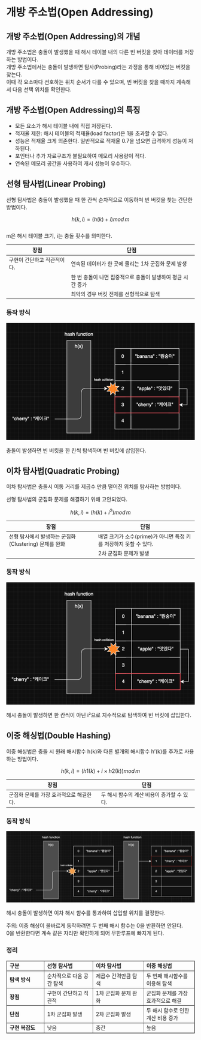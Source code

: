 # 개방 주소법(Open Addressing)

## 개방 주소법(Open Addressing)의 개념
개방 주소법은 충돌이 발생했을 때 해시 테이블 내의 다른 빈 버킷을 찾아 데이터를 저장하는 방법이다.   
개방 주소법에서는 충돌이 발생하면 탐사(Probing)라는 과정을 통해 비어있는 버킷을 찾는다.  
이때 각 요소마다 선호하는 위치 순서가 다를 수 있으며, 빈 버킷을 찾을 때까지 계속해서 다음 선택 위치를 확인한다.

## 개방 주소법(Open Addressing)의 특징
- 모든 요소가 해시 테이블 내에 직접 저장된다.
- 적재율 제한: 해시 테이블의 적재율(load factor)은 1을 초과할 수 없다.
- 성능은 적재율 크게 의존한다. 일반적으로 적재율 0.7을 넘으면 급격하게 성능이 저하된다.
- 포인터나 추가 자료구조가 불필요하여 메모리 사용량이 적다.
- 연속된 메모리 공간을 사용하여 캐시 성능이 우수하다.

## 선형 탐사법(Linear Probing)

선형 탐사법은 충돌이 발생했을 때 한 칸씩 순차적으로 이동하며 빈 버킷을 찾는 간단한 방법이다.

$$ h(k, i) = (h(k) + i) mod\, m $$  
m은 해시 테이블 크기, i는 충돌 횟수를 의미한다.

| **장점** | **단점** |
| --- | --- |
| 구현이 간단하고 직관적이다. | 연속된 데이터가 한 곳에 몰리는 1차 군집화 문제 발생|
| | 한 번 충돌이 나면 집중적으로 충돌이 발생하여 평균 시간 증가|
| | 최악의 경우 버킷 전체를 선형적으로 탐색|



### **동작 방식**
![선형 탐사](/assets/ch9_hash_table/open_address_1.png)

충돌이 발생하면 빈 버킷을 한 칸씩 탐색하며 빈 버킷에 삽입한다.

## 이차 탐사법(Quadratic Probing)

이차 탐사법은 충돌시 이동 거리를 제곱수 만큼 떨어진 위치를 탐사하는 방법이다.

선형 탐사법의 군집화 문제를 해결하기 위해 고안되었다.

$$ h(k, i) = (h(k) + i^2) mod\, m $$

| **장점** | **단점** |
| --- | --- |
| 선형 탐사에서 발생하는 군집화(Clustering) 문제를 완화 | 배열 크기가 소수(prime)가 아니면 특정 키를 저장하지 못할 수 있다.|
| | 2차 군집화 문제가 발생|


### **동작 방식**

![이차 탐사](/assets/ch9_hash_table/open_address_2.png)

해시 충돌이 발생하면 한 칸씩이 아닌 i²으로 지수적으로 탐색하여 빈 버킷에 삽입한다.

## 이중 해싱법(Double Hashing)

이중 해싱법은 충돌 시 원래 해시함수 h(k)와 다른 별개의 해시함수 h’(k)를 추가로 사용하는 방법이다.

$$ h(k, i) = (h1(k) + i \times h2(k)) mod\, m $$

| **장점** | **단점** |
| --- | --- |
| 군집화 문제를 가장 효과적으로 해결한다. | 두 해시 함수의 계산 비용이 증가할 수 있다.|



### **동작 방식**

![이차 탐사](/assets/ch9_hash_table/open_address_3.png)

해시 충돌이 발생하면 이차 해시 함수를 통과하여 삽입할 위치를 결정한다.

주의: 이중 해싱이 올바르게 동작하려면 두 번째 해시 함수는 0을 반환하면 안된다.  
0을 반환한다면 계속 같은 자리만 확인하게 되어 무한루프에 빠지게 된다.

### 정리


<table style="width: 100%; border-collapse: collapse;" border="1">
<tr>
  <td style="width: 20%;"><strong>구분</strong></td>
  <td style="width: 26%;"><strong>선형 탐사법</strong></td>
  <td style="width: 27%;"><strong>이차 탐사법</strong></td>
  <td style="width: 27%;"><strong>이중 해싱법</strong></td>
</tr>
<tr>
  <td><strong>탐색 방식</strong></td>
  <td>순차적으로 다음 공간 탐색</td>
  <td>제곱수 간격만큼 탐색</td>
  <td>두 번째 해시함수를 이용해 탐색</td>
</tr>
<tr>
  <td><strong>장점</strong></td>
  <td>구현이 간단하고 직관적</td>
  <td>1차 군집화 문제 완화</td>
  <td>군집화 문제를 가장 효과적으로 해결</td>
</tr>
<tr>
  <td><strong>단점</strong></td>
  <td>1차 군집화 발생</td>
  <td>2차 군집화 발생</td>
  <td>두 해시 함수로 인한 계산 비용 증가</td>
</tr>
<tr>
  <td><strong>구현 복잡도</strong></td>
  <td>낮음</td>
  <td>중간</td>
  <td>높음</td>
</tr>
</table>